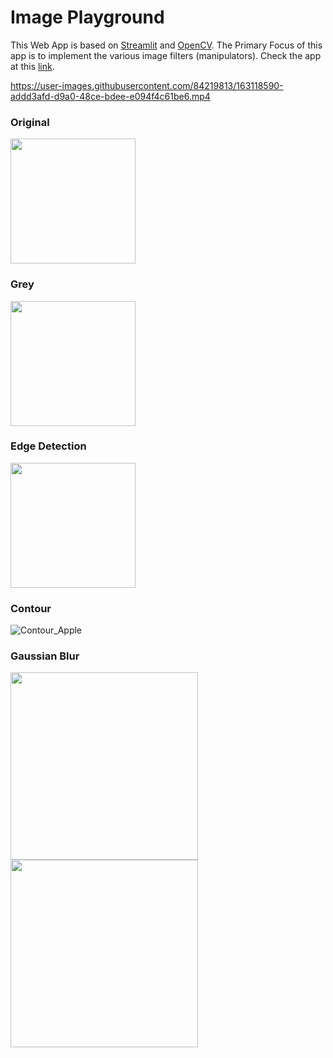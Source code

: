 # Image Playground


This Web App is based on [Streamlit](https://streamlit.io/) and [OpenCV](https://opencv.org/). The Primary Focus of this app is to implement the various image filters (manipulators). Check the app at this [link](https://share.streamlit.io/team-vassav/streamlit/main/Image_Manipulator_Streamlit.py).

https://user-images.githubusercontent.com/84219813/163118590-addd3afd-d9a0-48ce-bdee-e094f4c61be6.mp4



### Original

<img src = "https://user-images.githubusercontent.com/84219813/162984125-90335d42-7ef0-417d-9225-0603dc653aa5.jpg" width ="200" />

### Grey

 <img src = "https://user-images.githubusercontent.com/84219813/162986317-ba6e4f8c-4706-4579-8da0-885602275daa.jpg" width ="200" />

### Edge Detection

<img src = "https://user-images.githubusercontent.com/84219813/163012169-cdaa4c25-9884-47b3-ac49-007868a46780.jpg" width ="200" />

### Contour

![Contour_Apple](https://user-images.githubusercontent.com/84219813/163016983-b909c8be-5c18-49f2-8dc1-f1fa67a02971.jpg)

### Gaussian Blur

<img src = "https://user-images.githubusercontent.com/84219813/163017039-b99cc558-46a1-4552-b2fb-848ae76645ab.jpg" width ="300" length = "400"/> <img src = "https://user-images.githubusercontent.com/84219813/163017306-e2903de0-9ae4-4846-80df-1226e3ce7a77.jpg" width ="300" length = "400"/>




